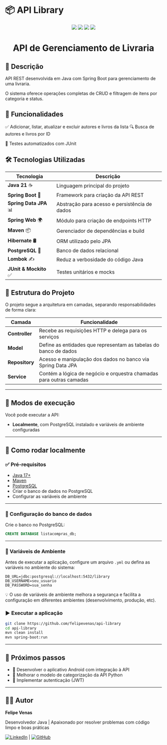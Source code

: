 # 📦 API Library

<p align="center">
  <img src="https://img.shields.io/badge/Java-ED8B00?style=for-the-badge&logo=java&logoColor=white"/>
  <img src="https://img.shields.io/badge/Spring_Boot-6DB33F?style=for-the-badge&logo=spring-boot&logoColor=white"/>
  <img src="https://img.shields.io/badge/Hibernate-59666C?style=for-the-badge&logo=hibernate&logoColor=white"/>
  <img src="https://img.shields.io/badge/PostgreSQL-316192?style=for-the-badge&logo=postgresql&logoColor=white"/>
</p>

<h1 align="center"> API de Gerenciamento de Livraria </h1>

## 📌 Descrição

API REST desenvolvida em Java com Spring Boot para gerenciamento de uma livraria.

O sistema oferece operações completas de CRUD e filtragem de itens por categoria e status.

## 🚀 Funcionalidades

✅ Adicionar, listar, atualizar e excluir autores e livros da lista
🔍 Busca de autores e livros por ID

🧪 Testes automatizados com JUnit

## 🛠 Tecnologias Utilizadas

| Tecnologia      |	Descrição |
|-----------------|-----------|
| **Java 21** ☕	| Linguagem principal do projeto |
| **Spring Boot** 🌱 | Framework para criação da API REST |
| **Spring Data JPA** 📊 |	Abstração para acesso e persistência de dados |
| **Spring Web** 🌍 |	Módulo para criação de endpoints HTTP |
| **Maven** 📦 |	Gerenciador de dependências e build |
| **Hibernate** 🛢️ | ORM utilizado pelo JPA |
| **PostgreSQL** 🐘 |	Banco de dados relacional |
| **Lombok** ✍️ |	Reduz a verbosidade do código Java |
| **JUnit & Mockito** ✅ |	Testes unitários e mocks |

## 📁 Estrutura do Projeto

O projeto segue a arquitetura em camadas, separando responsabilidades de forma clara:

| Camada         | Funcionalidade                                                      |
|----------------|---------------------------------------------------------------------|
| **Controller** | Recebe as requisições HTTP e delega para os serviços                |
| **Model**      | Define as entidades que representam as tabelas do banco de dados    |
| **Repository** | Acesso e manipulação dos dados no banco via Spring Data JPA         |
| **Service**    | Contém a lógica de negócio e orquestra chamadas para outras camadas |

---

## 🧪 Modos de execução

Você pode executar a API:
- **Localmente**, com PostgreSQL instalado e variáveis de ambiente configuradas
  
---

## 🚀 Como rodar localmente

### ✅ Pré-requisitos

- [Java 17+](https://www.oracle.com/java/technologies/javase/jdk17-archive-downloads.html)
- [Maven](https://maven.apache.org/download.cgi)
- [PostgreSQL](https://www.postgresql.org/download/)
- Criar o banco de dados no PostgreSQL
- Configurar as variáveis de ambiente
---

### 🧱 Configuração do banco de dados

Crie o banco no PostgreSQL:

```sql
CREATE DATABASE listacompras_db;
```
---

### 🔐 Variáveis de Ambiente

Antes de executar a aplicação, configure um arquivo `.yml` ou defina as variáveis no ambiente do sistema:

```
DB_URL=jdbc:postgresql://localhost:5432/library
DB_USERNAME=seu_usuario
DB_PASSWORD=sua_senha
```
💡 O uso de variáveis de ambiente melhora a segurança e facilita a configuração em diferentes ambientes (desenvolvimento, produção, etc).


### ▶️ Executar a aplicação

```bash
git clone https://github.com/felipevenas/api-library
cd api-library
mvn clean install
mvn spring-boot:run
```

---

## 📌 Próximos passos

- 🔨 Desenvolver o aplicativo Android com integração à API
- 🧠 Melhorar o modelo de categorização da API Python
- 🔐 Implementar autenticação (JWT)
---

## 👨‍💻 Autor

**Felipe Venas**

Desenvolvedor Java | Apaixonado por resolver problemas com código limpo e boas práticas

[![LinkedIn](https://img.shields.io/badge/LinkedIn-Perfil-blue?logo=linkedin)](https://www.linkedin.com/in/felipevenas/) | [![GitHub](https://img.shields.io/badge/GitHub-Perfil-black?logo=github)](https://github.com/felipevenas)
